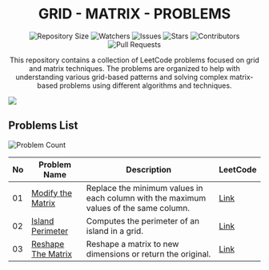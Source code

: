 <h1 align='center'>GRID - MATRIX - PROBLEMS</h1>

<p align='center'>
  <img src="https://img.shields.io/github/repo-size/JawadSher/Data-Structures-Algorithms-Based-Problems" alt="Repository Size">
  <img src="https://img.shields.io/github/watchers/JawadSher/Data-Structures-Algorithms-Based-Problems?style=social" alt="Watchers">
  <img src="https://img.shields.io/github/issues/JawadSher/Data-Structures-Algorithms-Based-Problems" alt="Issues">
  <img src="https://img.shields.io/github/stars/JawadSher/Data-Structures-Algorithms-Based-Problems" alt="Stars">
  <img src="https://img.shields.io/github/contributors/JawadSher/Data-Structures-Algorithms-Based-Problems" alt="Contributors">
  <img src="https://img.shields.io/github/issues-pr/JawadSher/Data-Structures-Algorithms-Based-Problems" alt="Pull Requests">
</p>

<p align='center'>
  This repository contains a collection of LeetCode problems focused on grid and matrix techniques. The problems are organized to help with understanding various grid-based patterns and solving complex matrix-based problems using different algorithms and techniques.
</p>

<img src='https://lh3.googleusercontent.com/PL2T2TGcVkIRp0p3ETnVYzCcK5uWYFXRBOfN2AiszzktqtC4IijlIqkVkwbqJ-BFJGkliobx7GlwpFncMgk2MlKGswFJBcqN_0ADFuV8mjO9xE991MDc-pwq38I6qKghYItD8oBQgQlfaJv6n4ycr7PtcI3FSeLxag0vIN3oDcrjt48mFI4HSefodw'>

## Problems List
<img src="https://img.shields.io/badge/problems%20count-03-blue" alt="Problem Count">

| No  | Problem Name | Description | LeetCode |
|-----|--------------|-------------|----------|
| 01  | [Modify the Matrix](https://github.com/JawadSher/Data-Structures-Algorithms-Based-Problems/tree/main/02%20-%20Grid-Matrix%20Based%20Problems%20Set/01%20-%20Modify%20the%20Matrix) | Replace the minimum values in each column with the maximum values of the same column. | [Link](https://leetcode.com/problems/modify-the-matrix/description/) |
| 02 |[Island Perimeter](https://github.com/JawadSher/DSA-LeetCode-Problems-Repository/tree/main/02%20-%20Grid-Matrix%20Based%20Problems%20Set/02%20-%20Island%20Perimeter)|Computes the perimeter of an island in a grid.|[Link](https://leetcode.com/problems/island-perimeter/)|
| 03 |[Reshape The Matrix](https://github.com/JawadSher/DSA-LeetCode-Problems-Repository/tree/main/02%20-%20Grid-Matrix%20Based%20Problems%20Set/03%20-%20Reshape%20the%20Matrix)|Reshape a matrix to new dimensions or return the original.|[Link](https://leetcode.com/problems/reshape-the-matrix/)|

